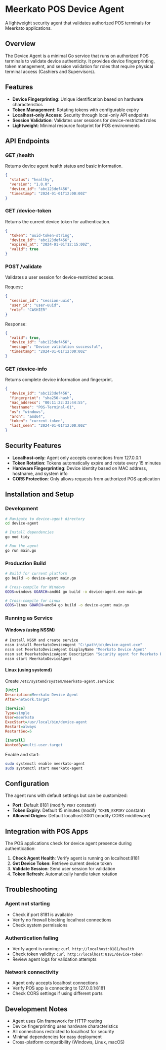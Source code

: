 # Meerkato POS Device Agent

A lightweight security agent that validates authorized POS terminals for Meerkato applications.

## Overview

The Device Agent is a minimal Go service that runs on authorized POS terminals to validate device authenticity. It provides device fingerprinting, token management, and session validation for roles that require physical terminal access (Cashiers and Supervisors).

## Features

- **Device Fingerprinting**: Unique identification based on hardware characteristics
- **Token Management**: Rotating tokens with configurable expiry
- **Localhost-only Access**: Security through local-only API endpoints
- **Session Validation**: Validates user sessions for device-restricted roles
- **Lightweight**: Minimal resource footprint for POS environments

## API Endpoints

### GET /health
Returns device agent health status and basic information.

```json
{
  "status": "healthy",
  "version": "1.0.0",
  "device_id": "abc123def456",
  "timestamp": "2024-01-01T12:00:00Z"
}
```

### GET /device-token
Returns the current device token for authentication.

```json
{
  "token": "uuid-token-string",
  "device_id": "abc123def456",
  "expires_at": "2024-01-01T12:15:00Z",
  "valid": true
}
```

### POST /validate
Validates a user session for device-restricted access.

Request:
```json
{
  "session_id": "session-uuid",
  "user_id": "user-uuid",
  "role": "CASHIER"
}
```

Response:
```json
{
  "valid": true,
  "device_id": "abc123def456",
  "message": "Device validation successful",
  "timestamp": "2024-01-01T12:00:00Z"
}
```

### GET /device-info
Returns complete device information and fingerprint.

```json
{
  "device_id": "abc123def456",
  "fingerprint": "sha256-hash",
  "mac_address": "00:11:22:33:44:55",
  "hostname": "POS-Terminal-01",
  "os": "windows",
  "arch": "amd64",
  "token": "current-token",
  "last_seen": "2024-01-01T12:00:00Z"
}
```

## Security Features

- **Localhost-only**: Agent only accepts connections from 127.0.0.1
- **Token Rotation**: Tokens automatically expire and rotate every 15 minutes
- **Hardware Fingerprinting**: Device identity based on MAC address, hostname, and system info
- **CORS Protection**: Only allows requests from authorized POS application

## Installation and Setup

### Development
```bash
# Navigate to device-agent directory
cd device-agent

# Install dependencies
go mod tidy

# Run the agent
go run main.go
```

### Production Build
```bash
# Build for current platform
go build -o device-agent main.go

# Cross-compile for Windows
GOOS=windows GOARCH=amd64 go build -o device-agent.exe main.go

# Cross-compile for Linux
GOOS=linux GOARCH=amd64 go build -o device-agent main.go
```

### Running as Service

#### Windows (using NSSM)
```cmd
# Install NSSM and create service
nssm install MeerkatoDeviceAgent "C:\path\to\device-agent.exe"
nssm set MeerkatoDeviceAgent DisplayName "Meerkato Device Agent"
nssm set MeerkatoDeviceAgent Description "Security agent for Meerkato POS terminals"
nssm start MeerkatoDeviceAgent
```

#### Linux (using systemd)
Create `/etc/systemd/system/meerkato-agent.service`:
```ini
[Unit]
Description=Meerkato Device Agent
After=network.target

[Service]
Type=simple
User=meerkato
ExecStart=/usr/local/bin/device-agent
Restart=always
RestartSec=5

[Install]
WantedBy=multi-user.target
```

Enable and start:
```bash
sudo systemctl enable meerkato-agent
sudo systemctl start meerkato-agent
```

## Configuration

The agent runs with default settings but can be customized:

- **Port**: Default 8181 (modify `PORT` constant)
- **Token Expiry**: Default 15 minutes (modify `TOKEN_EXPIRY` constant)
- **Allowed Origins**: Default localhost:3001 (modify CORS middleware)

## Integration with POS Apps

The POS applications check for device agent presence during authentication:

1. **Check Agent Health**: Verify agent is running on localhost:8181
2. **Get Device Token**: Retrieve current device token
3. **Validate Session**: Send user session for validation
4. **Token Refresh**: Automatically handle token rotation

## Troubleshooting

### Agent not starting
- Check if port 8181 is available
- Verify no firewall blocking localhost connections
- Check system permissions

### Authentication failing
- Verify agent is running: `curl http://localhost:8181/health`
- Check token validity: `curl http://localhost:8181/device-token`
- Review agent logs for validation attempts

### Network connectivity
- Agent only accepts localhost connections
- Verify POS app is connecting to 127.0.0.1:8181
- Check CORS settings if using different ports

## Development Notes

- Agent uses Gin framework for HTTP routing
- Device fingerprinting uses hardware characteristics
- All connections restricted to localhost for security
- Minimal dependencies for easy deployment
- Cross-platform compatibility (Windows, Linux, macOS)